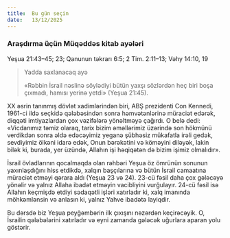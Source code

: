 ```yaml
---
title:  Bu gün seçin
date:   13/12/2025
---
```


### Araşdırma üçün Müqəddəs kitab ayələri

Yeşua 21:43–45; 23; Qanunun təkrarı 6:5; 2 Tim. 2:11–13; Vəhy 14:10, 19

> <p>Yadda saxlanacaq ayə</p>
> «Rəbbin İsrail nəslinə söylədiyi bütün yaxşı sözlərdən heç biri boşa çıxmadı, hamısı yerinə yetdi» (Yeşua 21:45).

XX əsrin tanınmış dövlət xadimlərindən biri, ABŞ prezidenti Con Kennedi, 1961-ci ildə seçkidə qələbəsindən sonra həmvətənlərinə müraciət edərək, diqqəti imtiyazlardan çox vəzifələrə yönəltməyə çağırdı. O belə dedi: «Vicdanımız təmiz olaraq, tarix bizim əməllərimiz üzərində son hökmünü verdikdən sonra əldə edəcəyimiz yeganə şübhəsiz mükafatla irəli gedək, sevdiyimiz ölkəni idarə edək, Onun bərəkətini və köməyini diləyək, lakin bilək ki, burada, yer üzündə, Allahın işi həqiqətən də bizim işimiz olmalıdır».

İsrail övladlarının qocalmaqda olan rəhbəri Yeşua öz ömrünün sonunun yaxınlaşdığını hiss etdikdə, xalqın başçılarına və bütün İsrail camaatına müraciət etməyi qərara aldı (Yeşua 23 və 24). 23-cü fəsil daha çox gələcəyə yönəlir və yalnız Allaha ibadət etməyin vacibliyini vurğulayır. 24-cü fəsil isə Allahın keçmişdə etdiyi sədaqətli işləri xatırladır ki, xalq imanında möhkəmlənsin və anlasın ki, yalnız Yahve ibadətə layiqdir.

Bu dərsdə biz Yeşua peyğəmbərin ilk çıxışını nəzərdən keçirəcəyik. O, İsrailin qələbələrini xatırladır və eyni zamanda gələcək uğurlara aparan yolu göstərir.
